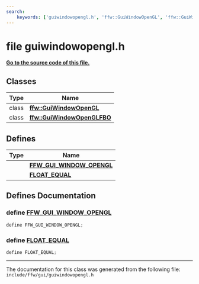 ```yaml
---
search:
    keywords: ['guiwindowopengl.h', 'ffw::GuiWindowOpenGL', 'ffw::GuiWindowOpenGLFBO', 'FFW_GUI_WINDOW_OPENGL', 'FLOAT_EQUAL']
---
```


# file guiwindowopengl.h

**[Go to the source code of this file.](guiwindowopengl_8h_source.md)**
## Classes

|Type|Name|
|-----|-----|
|class|[**ffw::GuiWindowOpenGL**](classffw_1_1_gui_window_open_g_l.md)|
|class|[**ffw::GuiWindowOpenGLFBO**](classffw_1_1_gui_window_open_g_l_f_b_o.md)|


## Defines

|Type|Name|
|-----|-----|
||[**FFW\_GUI\_WINDOW\_OPENGL**](guiwindowopengl_8h.md#1a892be5756285ab5c499146a07c8af6ea)|
||[**FLOAT\_EQUAL**](guiwindowopengl_8h.md#1a66fad5cac862040938a292968a08f0b9)|


## Defines Documentation

### define <a id="1a892be5756285ab5c499146a07c8af6ea" href="#1a892be5756285ab5c499146a07c8af6ea">FFW\_GUI\_WINDOW\_OPENGL</a>

```cpp
define FFW_GUI_WINDOW_OPENGL;
```



### define <a id="1a66fad5cac862040938a292968a08f0b9" href="#1a66fad5cac862040938a292968a08f0b9">FLOAT\_EQUAL</a>

```cpp
define FLOAT_EQUAL;
```





----------------------------------------
The documentation for this class was generated from the following file: `include/ffw/gui/guiwindowopengl.h`
